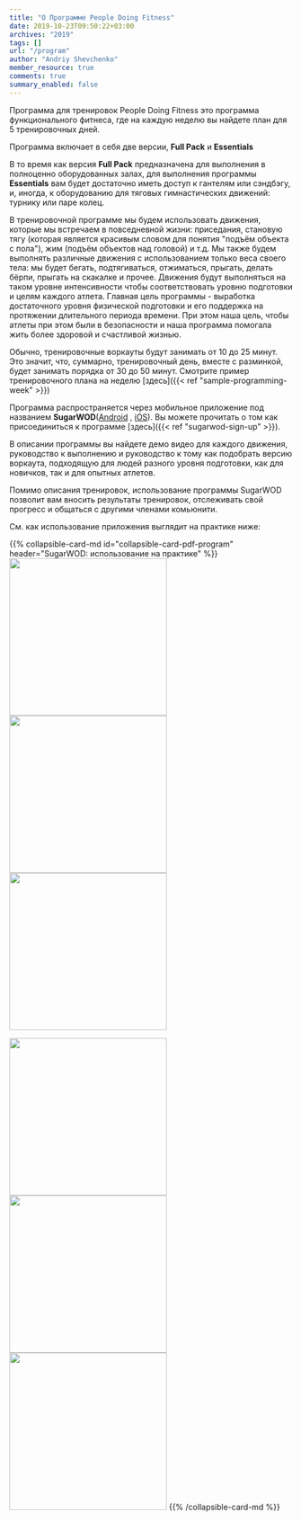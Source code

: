 ```yaml
---
title: "О Программе People Doing Fitness"
date: 2019-10-23T09:50:22+03:00
archives: "2019"
tags: []
url: "/program"
author: "Andriy Shevchenko"
member_resource: true
comments: true
summary_enabled: false
---
```


Программа для тренировок People Doing Fitness это программа
функционального фитнеса, где на каждую неделю вы найдете план для 5 
тренировочных дней.

Программа включает в себя две версии, **Full Pack** и **Essentials**

В то время как версия **Full Pack** предназначена для выполнения в 
полноценно оборудованных залах, для выполнения программы **Essentials** вам
будет достаточно иметь доступ к гантелям или сэндбэгу, и, иногда, к 
оборудованию для тяговых гимнастических движений: турнику или паре колец.

В тренировочной программе мы будем использовать движения, которые мы
встречаем в повседневной жизни: приседания, становую тягу (которая 
является красивым словом для понятия "подъём объекта с пола"), жим 
(подъём объектов над головой) и т.д. Мы также будем выполнять различные 
движения с использованием только веса своего тела: мы будет бегать,
подтягиваться, отжиматься, прыгать, делать бёрпи, прыгать на скакалке
и прочее. Движения будут выполняться на таком уровне интенсивности чтобы
соответствовать уровню подготовки и целям каждого атлета. Главная цель
программы - выработка достаточного уровня физической подготовки и его
поддержка на протяжении длительного периода времени. При этом наша цель,
чтобы атлеты при этом были в безопасности и наша программа помогала жить
более здоровой и счастливой жизнью.      

Обычно, тренировочные воркауты будут занимать от 10 до 25 минут. Это
значит, что, суммарно, тренировочный день, вместе с разминкой, будет
занимать порядка от 30 до 50 минут. Смотрите пример тренировочного плана на неделю [здесь]({{< ref "sample-programming-week" >}})

Программа распространяется через мобильное приложение под названием 
**SugarWOD**([Android](https://play.google.com/store/apps/details?id=com.flatironssoftware.sugarwod&hl=en)
, [iOS](https://apps.apple.com/us/app/sugarwod/id665516348)). Вы можете прочитать о том как присоединиться
к программе [здесь]({{< ref "sugarwod-sign-up" >}}).

В описании программы вы найдете демо видео для каждого движения, 
руководство к выполнению и руководство к тому как подобрать версию
воркаута, подходящую для людей разного уровня подготовки, как для
новичков, так и для опытных атлетов.

Помимо описания тренировок, использование программы SugarWOD позволит
вам вносить результаты тренировок, отслеживать свой прогресс и общаться
с другими членами комьюнити. 

См. как иcпользование приложения выглядит на практике ниже:

{{% collapsible-card-md id="collapsible-card-pdf-program" header="SugarWOD: использование на практике" %}}
<img src="/img/sugarWOD_1.jpg" width="280px"></img>
<img src="/img/sugarWOD_2.jpg" width="280px"></img>
<img src="/img/sugarWOD_3.jpg" width="280px"></img>
    
<img src="/img/sugarWOD_4.jpg" width="280px"></img>
<img src="/img/sugarWOD_5.jpg" width="280px"></img>
<img src="/img/sugarWOD_6.jpg" width="280px"></img>
{{% /collapsible-card-md %}}